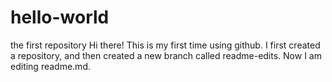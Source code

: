 # hello-world
the first repository
Hi there!
This is my first time using github. I first created a repository, and then created a new branch called readme-edits. 
Now I am editing readme.md.
